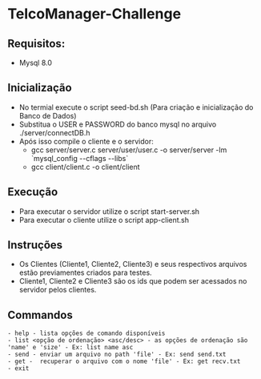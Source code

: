 # TelcoManager-Challenge

## Requisitos:
- Mysql 8.0

## Inicialização
- No termial execute o script seed-bd.sh (Para criação e inicialização do Banco de Dados)
- Substitua o USER e PASSWORD do banco mysql no arquivo ./server/connectDB.h
- Após isso compile o cliente e o servidor:
  - gcc server/server.c server/user/user.c -o server/server -lm \`mysql_config --cflags --libs\`
  - gcc client/client.c -o client/client 
  
## Execução
- Para executar o servidor utilize o script start-server.sh
- Para executar o cliente utilize o script app-client.sh

## Instruções
- Os Clientes (Cliente1, Cliente2, Cliente3) e seus respectivos arquivos estão previamentes criados para testes.
- Cliente1, Cliente2 e Cliente3 são os ids que podem ser acessados no servidor pelos clientes.

## Commandos

    - help - lista opções de comando disponíveis 
    - list <opção de ordenação> <asc/desc> - as opções de ordenação são 'name' e 'size' - Ex: list name asc
    - send - enviar um arquivo no path 'file' - Ex: send send.txt
    - get -  recuperar o arquivo com o nome 'file' - Ex: get recv.txt
    - exit

